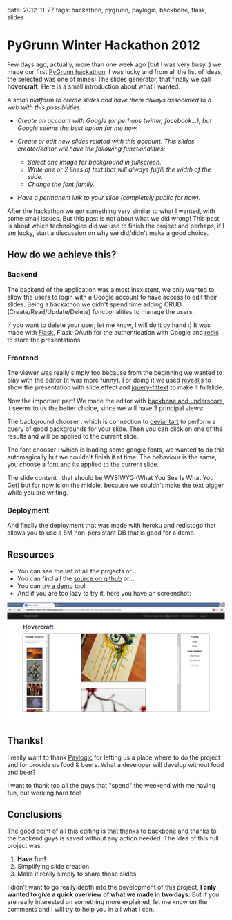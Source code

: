date: 2012-11-27
tags: hackathon, pygrunn, paylogic, backbone, flask, slides

PyGrunn Winter Hackathon 2012
=============================

Few days ago, actually, more than one week ago (but I was very busy :)
we made our first [PyGrunn
hackathon](http://paylogic.github.com/winter-hackathon/). I was lucky
and from all the list of ideas, the selected was one of mines! The
slides generator, that finally we call **hovercraft**. Here is a small
introduction about what I wanted:

*A small platform to create slides and have them always associated to a
web with this possibilities:*

-   *Create an account with Google (or perhaps twitter, facebook...),
    but Google seems the best option for me now.*
-   *Create or edit new slides related with this account. This slides
    creator/editor will have the following functionalities:*

    -   *Select one image for background in fullscreen.*
    -   *Write one or 2 lines of text that will always fulfill the width
        of the slide.*

    + *Change the font family.*
-   *Have a permanent link to your slide (completely public for now).*

After the hackathon we got something very similar to what I wanted, with
some small issues. But this post is not about what we did wrong! This
post is about which technologies did we use to finish the project and
perhaps, if I am lucky, start a discussion on why we did/didn't make a
good choice.

How do we achieve this?
-----------------------

### Backend

The backend of the application was almost inexistent, we only wanted to
allow the users to login with a Google account to have access to edit
their slides. Being a hackathon we didn't spend time adding CRUD
(Create/Read/Update/Delete) functionalities to manage the users.

If you want to delete your user, let me know, I will do it by hand :) It
was made with [Flask](http://flask.pocoo.org/), Flask-OAuth for the
authentication with Google and [redis](http://redis.io/) to store the
presentations.

### Frontend

The viewer was really simply too because from the beginning we wanted to
play with the editor (it was more funny). For doing it we used
[revealjs](http://lab.hakim.se/reveal-js/#/) to show the presentation
with slide effect and [jquery-fittext](http://fittextjs.com/) to make it
fullslide.

Now the important part! We made the editor with [backbone and
underscore](http://agonzalezro.github.com/backbonejs-underscore-small-intro.html),
it seems to us the better choice, since we will have 3 principal views:

The background chooser
:   which is connection to [deviantart](http://www.deviantart.com/) to
    perform a query of good backgrounds for your slide. Then you can
    click on one of the results and will be applied to the current
    slide.

The font chooser
:   which is loading some google fonts, we wanted to do this
    automagically but we couldn't finish it at time. The behaviour is
    the same, you choose a font and its applied to the current slide.

The slide content
:   that should be WYSIWYG (What You See Is What You Get) but for now is
    on the middle, because we couldn't make the text bigger while you
    are writing.

### Deployment

And finally the deployment that was made with heroku and redistogo that
allows you to use a 5M non-persistant DB that is good for a demo.

Resources
---------

-   You can see the list of all the projects or...
-   You can find all the [source on
    github](https://github.com/agonzalezro/hovercraft) or...
-   You can [try a demo](http://nameless-spire-1402.herokuapp.com/) too!
-   And if you are too lazy to try it, here you have an screenshot:

![image](static/hovercraft.png)

Thanks!
-------

I really want to thank [Paylogic](http://www.paylogic.nl) for letting us
a place where to do the project and for provide us food & beers. What a
developer will develop without food and beer?

I want to thank too all the guys that "spend" the weekend with me having
fun, but working hard too!

Conclusions
-----------

The good point of all this editing is that thanks to backbone and thanks
to the backend guys is saved without any action needed. The idea of this
full project was:

1.  **Have fun!**
2.  Simplifying slide creation
3.  Make it really simply to share those slides.

I didn't want to go really depth into the development of this project,
**I only wanted to give a quick overview of what we made in two days.**
But if you are really interested on something more explained, let me
know on the comments and I will try to help you in all what I can.

